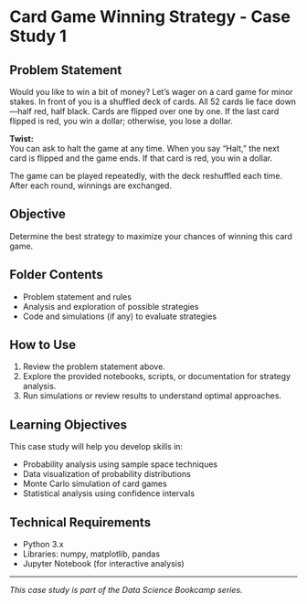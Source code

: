 # Card Game Winning Strategy - Case Study 1

## Problem Statement

Would you like to win a bit of money? Let’s wager on a card game for minor stakes. In front of you is a shuffled deck of cards. All 52 cards lie face down—half red, half black. Cards are flipped over one by one. If the last card flipped is red, you win a dollar; otherwise, you lose a dollar.

**Twist:**  
You can ask to halt the game at any time. When you say “Halt,” the next card is flipped and the game ends. If that card is red, you win a dollar.

The game can be played repeatedly, with the deck reshuffled each time. After each round, winnings are exchanged.

## Objective

Determine the best strategy to maximize your chances of winning this card game.

## Folder Contents

- Problem statement and rules
- Analysis and exploration of possible strategies
- Code and simulations (if any) to evaluate strategies

## How to Use

1. Review the problem statement above.
2. Explore the provided notebooks, scripts, or documentation for strategy analysis.
3. Run simulations or review results to understand optimal approaches.

## Learning Objectives

This case study will help you develop skills in:
- Probability analysis using sample space techniques
- Data visualization of probability distributions
- Monte Carlo simulation of card games
- Statistical analysis using confidence intervals

## Technical Requirements

- Python 3.x
- Libraries: numpy, matplotlib, pandas
- Jupyter Notebook (for interactive analysis)

---
*This case study is part of the Data Science Bookcamp series.*